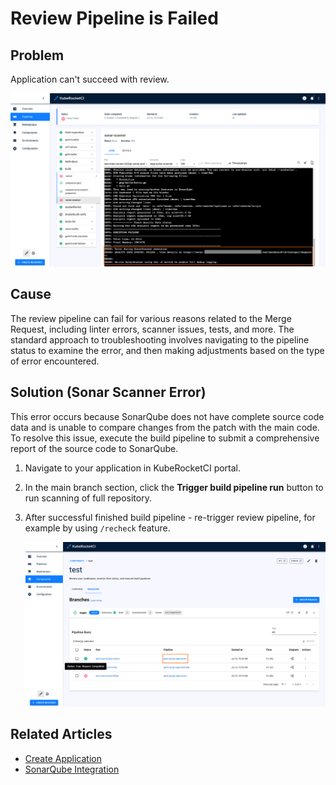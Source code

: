 # Review Pipeline is Failed

## Problem

Application can't succeed with review.

  ![Tree diagram window](../../assets/operator-guide/troubleshooting/sonar_review_failed.png "Tree diagram window")

## Cause

The review pipeline can fail for various reasons related to the Merge Request, including linter errors, scanner issues, tests, and more. The standard approach to troubleshooting involves navigating to the pipeline status to examine the error, and then making adjustments based on the type of error encountered.

## Solution (Sonar Scanner Error)

This error occurs because SonarQube does not have complete source code data and is unable to compare changes from the patch with the main code. To resolve this issue, execute the build pipeline to submit a comprehensive report of the source code to SonarQube.

1. Navigate to your application in KubeRocketCI portal.

2. In the main branch section, click the **Trigger build pipeline run** button to run scanning of full repository.

3. After successful finished build pipeline - re-trigger review pipeline, for example by using `/recheck` feature.

    ![Tree diagram window](../../assets/operator-guide/troubleshooting/successful_pass_review.png "Tree diagram window")

## Related Articles

* [Create Application](../../quick-start/create-application.md)
* [SonarQube Integration](../code-quality/sonarqube.md)
